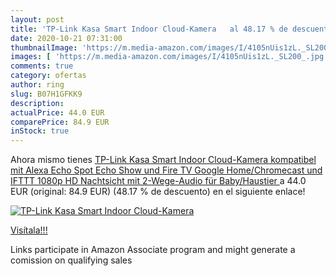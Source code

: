 ```yaml
---
layout: post
title: 'TP-Link Kasa Smart Indoor Cloud-Kamera   al 48.17 % de descuento'
date: 2020-10-21 07:31:00
thumbnailImage: 'https://m.media-amazon.com/images/I/4105nUis1zL._SL200_.jpg'
images: [ 'https://m.media-amazon.com/images/I/4105nUis1zL._SL200_.jpg' ]
comments: true
category: ofertas
author: ring
slug: B07H1GFKK9
description:
actualPrice: 44.0 EUR
comparePrice: 84.9 EUR
inStock: true
---
```


Ahora mismo tienes [TP-Link Kasa Smart Indoor Cloud-Kamera  kompatibel mit Alexa  Echo Spot  Echo Show und Fire TV  Google Home/Chromecast und IFTTT  1080p HD  Nachtsicht mit 2-Wege-Audio für Baby/Haustier ](https://www.amazon.de/dp/B07H1GFKK9/?tag=tolees0ca-21) a 44.0 EUR (original: 84.9 EUR) (48.17 %  de descuento) en el siguiente enlace!

[![TP-Link Kasa Smart Indoor Cloud-Kamera  ](https://m.media-amazon.com/images/I/4105nUis1zL._SL200_.jpg)](https://www.amazon.de/dp/B07H1GFKK9/?tag=tolees0ca-21)

[Visítala!!!](https://www.amazon.de/dp/B07H1GFKK9/?tag=tolees0ca-21)

Links participate in Amazon Associate program and might generate a comission on qualifying sales
